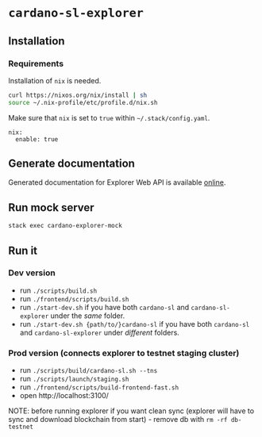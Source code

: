 # `cardano-sl-explorer`

## Installation

### Requirements

Installation of `nix` is needed.

```bash
curl https://nixos.org/nix/install | sh
source ~/.nix-profile/etc/profile.d/nix.sh
```

Make sure that `nix` is set to `true` within `~/.stack/config.yaml`.

```
nix:
  enable: true
```

## Generate documentation

Generated documentation for Explorer Web API is available [online](https://cardanodocs.com/technical/explorer/api/).

## Run mock server

```bash
stack exec cardano-explorer-mock
```

## Run it

### Dev version

- run `./scripts/build.sh`
- run `./frontend/scripts/build.sh`
- run `./start-dev.sh` if you have both `cardano-sl` and `cardano-sl-explorer` under the *same* folder.
- run `./start-dev.sh {path/to/}cardano-sl` if you have both `cardano-sl` and `cardano-sl-explorer` under *different* folders.

### Prod version (connects explorer to testnet staging cluster)

- run `./scripts/build/cardano-sl.sh --tns`
- run `./scripts/launch/staging.sh`
- run `./frontend/scripts/build-frontend-fast.sh`
- open http://localhost:3100/ 

NOTE: before running explorer if you want clean sync (explorer will have to sync and download blockchain from start) - remove db with `rm -rf db-testnet` 
